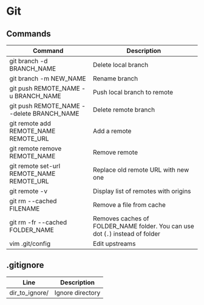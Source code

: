 # Git

## Commands

| Command                                   | Description                                                                   |
| ----------------------------------------- | ----------------------------------------------------------------------------- |
| git branch -d BRANCH_NAME                 | Delete local branch                                                           |
| git branch -m NEW_NAME                    | Rename branch                                                                 |
| git push REMOTE_NAME -u BRANCH_NAME       | Push local branch to remote                                                   |
| git push REMOTE_NAME --delete BRANCH_NAME | Delete remote branch                                                          |
| git remote add REMOTE_NAME REMOTE_URL     | Add a remote                                                                  |
| git remote remove REMOTE_NAME             | Remove remote                                                                 |
| git remote set-url REMOTE_NAME REMOTE_URL | Replace old remote URL with new one                                           |
| git remote -v                             | Display list of remotes with origins                                          |
| git rm --cached FILENAME                  | Remove a file from cache                                                      |
| git rm -fr --cached FOLDER_NAME           | Removes caches of FOLDER_NAME folder. You can use dot (`.`) instead of folder |
| vim .git/config                           | Edit upstreams                                                                |

## .gitignore

| Line           | Description      |
| -------------- | ---------------- |
| dir_to_ignore/ | Ignore directory |
